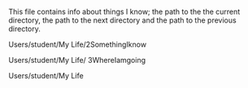 This file contains info about things I know; the path to the the current 
directory, the path to the next directory and the path to the previous 
directory.

Users/student/My Life/2SomethingIknow

Users/student/My Life/ 3WhereIamgoing

Users/student/My Life 
